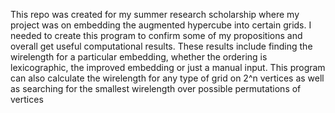 This repo was created for my summer research scholarship where my project was on embedding the augmented hypercube into certain grids. I needed to create this program to confirm some of my propositions and overall get useful computational results. These results include finding the wirelength for a particular embedding, whether the ordering is lexicographic, the improved embedding or just a manual input. This program can also calculate the wirelength for any type of grid on 2^n vertices as well as searching for the smallest wirelength over possible permutations of vertices
